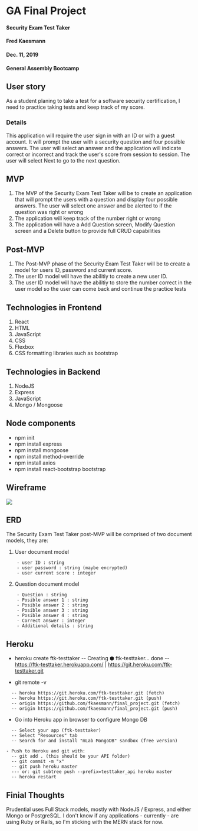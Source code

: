 # GA Final Project

#### Security Exam Test Taker

#### Fred Kaesmann

#### Dec. 11, 2019

#### General Assembly Bootcamp

## User story

As a student planing to take a test for a software security certification, I need to practice taking tests and keep track of my score.

### Details

This application will require the user sign in with an ID or with a guest account. It will prompt the user with a security question and four possible answers. The user will select an answer and the application will indicate correct or incorrect and track the user's score from session to session. The user will select Next to go to the next question.

## MVP

1. The MVP of the Security Exam Test Taker will be to create an application that will prompt the users with a question and display four possible answers. The user will select one answer and be alerted to if the question was right or wrong
2. The application will keep track of the number right or wrong
3. The application will have a Add Question screen, Modify Question screen and a Delete button to provide full CRUD capabilities

## Post-MVP

1. The Post-MVP phase of the Security Exam Test Taker will be to create a model for users ID, password and current score.
2. The user ID model will have the abilitiy to create a new user ID.
3. The user ID model will have the abilitiy to store the number correct in the user model so the user can come back and continue the practice tests

## Technologies in Frontend

1. React
2. HTML
3. JavaScript
4. CSS
5. Flexbox
6. CSS formatting libraries such as bootstrap

## Technologies in Backend

1. NodeJS
2. Express
3. JavaScript
4. Mongo / Mongoose

## Node components

- npm init
- npm install express
- npm install mongoose
- npm install method-override
- npm install axios
- npm install react-bootstrap bootstrap

## Wireframe

![](https://media.git.generalassemb.ly/user/23449/files/5aa83080-1bf9-11ea-867e-8038abb06413)

## ERD

The Security Exam Test Taker post-MVP will be comprised of two document models, they are:

1. User document model

```
    - user ID : string
    - user password : string (maybe encrypted)
    - user current score : integer
```

2. Question document model

```
    - Question : string
    - Posible answer 1 : string
    - Posible answer 2 : string
    - Posible answer 3 : string
    - Posible answer 4 : string
    - Correct answer : integer
    - Additional details : string
```

## Heroku

- heroku create ftk-testtaker
  -- Creating ⬢ ftk-testtaker... done
  -- https://ftk-testtaker.herokuapp.com/ | https://git.heroku.com/ftk-testtaker.git

- git remote -v

```
  -- heroku https://git.heroku.com/ftk-testtaker.git (fetch)
  -- heroku https://git.heroku.com/ftk-testtaker.git (push)
  -- origin https://github.com/fkaesmann/final_project.git (fetch)
  -- origin https://github.com/fkaesmann/final_project.git (push)
```

- Go into Heroku app in browser to configure Mongo DB

```
  -- Select your app (ftk-testtaker)
  -- Select "Resources" tab
  -- Search for and install "mLab MongoDB" sandbox (free version)
```

```
- Push to Heroku and git with:
  -- git add . (this should be your API folder)
  -- git commit -m "x"
  -- git push heroku master
  --- or: git subtree push --prefix=testtaker_api heroku master
  -- heroku restart
```

## Finial Thoughts

Prudential uses Full Stack models, mostly with NodeJS / Express, and either Mongo or PostgreSQL. I don't know if any applications - currently - are using Ruby or Rails, so I'm sticking with the MERN stack for now.
